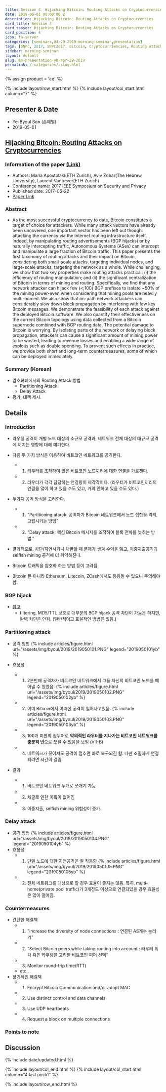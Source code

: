 ```yaml
---
title: Session 4. Hijacking Bitcoin: Routing Attacks on Cryptocurrencies
date: 2019-05-01 00:00:00 Z
description: Hijacking Bitcoin: Routing Attacks on Cryptocurrencies
card_title: Session 4
card_teaser: Hijacking Bitcoin: Routing Attacks on Cryptocurrencies
card_position: 4
icon: fa-server
categories: [seminars,04-29-2019-morning-seminar,presentation]
tags: [SNPC, 2017, SNPC2017, Bitcoin, Cryptocurriencies, Routing Attack, Hijacking, Blockchain]
sidebar: morning-seminar
layout: default
slug: ms-presentation-yb-apr-29-2019
permalink: /:categories/:slug.html
---
```


{% assign product = 'ce' %}

{% include layout/row_start.html %}
{% include layout/col_start.html column="7" %}

## Presenter & Date
+ Ye-Byoul Son (손예별)
+ 2019-05-01

## [Hijacking Bitcoin: Routing Attacks on Cryptocurrencies](2019-05-01-seminars-04-29-2019-morning-seminar-ms-presentation-yb-apr-29-2019.md)

### Information of the paper [(Link)](https://ieeexplore.ieee.org/document/7958588)
+ Authors: Maria Apostolaki(ETH Zurich), Aviv Zohar(The Hebrew University), Laurent Vanbever(ETH Zurich)
+ Conference name: 2017 IEEE Symposium on Security and Privacy
+ Published date: 2017-05-22
+ [Paper Link](https://ieeexplore.ieee.org/stamp/stamp.jsp?tp=&arnumber=7958588)


### Abstract
+ As the most successful cryptocurrency to date, Bitcoin constitutes a target of choice for attackers. While many attack vectors have already been uncovered, one important vector has been left out though: attacking the currency via the Internet routing infrastructure itself. Indeed, by manipulating routing advertisements (BGP hijacks) or by naturally intercepting traffic, Autonomous Systems (ASes) can intercept and manipulate a large fraction of Bitcoin traffic. This paper presents the first taxonomy of routing attacks and their impact on Bitcoin, considering both small-scale attacks, targeting individual nodes, and large-scale attacks, targeting the network as a whole. While challenging, we show that two key properties make routing attacks practical: (i) the efficiency of routing manipulation; and (ii) the significant centralization of Bitcoin in terms of mining and routing. Specifically, we find that any network attacker can hijack few (<;100) BGP prefixes to isolate ~50% of the mining power-even when considering that mining pools are heavily multi-homed. We also show that on-path network attackers can considerably slow down block propagation by interfering with few key Bitcoin messages. We demonstrate the feasibility of each attack against the deployed Bitcoin software. We also quantify their effectiveness on the current Bitcoin topology using data collected from a Bitcoin supernode combined with BGP routing data. The potential damage to Bitcoin is worrying. By isolating parts of the network or delaying block propagation, attackers can cause a significant amount of mining power to be wasted, leading to revenue losses and enabling a wide range of exploits such as double spending. To prevent such effects in practice, we provide both short and long-term countermeasures, some of which can be deployed immediately.

### Summary (Korean) 
+ 암호화폐에서의 Routing Attack 방법
  + Partitioning Attack
  + Delay Attack
+ 평가, 대책 제시.

## Details

### Introduction
+ 라우팅 공격이 개별 노드 대상의 소규모 공격과, 네트워크 전체 대상의 대규모 공격에 끼치는 영향에 대해 얘기한다.
+ 다음 두 가지 방식을 이용하여 비트코인 네트워크를 공격한다.
  + 1) 라우터를 조작하여 많은 비트코인 노드끼리에 대한 연결을 가로챈다.
  + 2) 라우터가 각각 담당하는 연결량이 제각각이다. (라우터가 비트코인끼리의 연결을 많이 하고 있을 수도 있고, 거의 안하고 있을 수도 있다.)

+ 두가지 공격 방식을 고려한다.
  + 1) "Partitioning attack: 공격자가 Bitcoin 네트워크에서 노드 집합을 격리, 고립시키는 방법"
  + 2) "Delay attack: 핵심 Bitcoin 메시지를 조작하여 블록 전파를 늦추는 방법."

+ 결과적으로, 차단/지연시키니 채굴할 때 문제가 생겨 수익을 잃고, 이중지출공격과 selfish mining 공격에 더 취약해진다.
+ Bitcoin 트래픽을 암호화 하는 방법 등이 고려됨.
+ Bitcoin 뿐 아니라 Ethereum, Litecoin, ZCash에서도 통용될 수 있으니 주의해야 함.

### BGP hijack
+ [참고](https://en.wikipedia.org/wiki/BGP_hijacking])
  + filtering, MD5/TTL 보호로 대부분의 BGP hijack 공격 차단이 가능은 하지만, 완벽 차단은 안됨. (일반적이고 효율적인 방법은 없음.)
  
### Partitioning attack
+ 공격 방법
{% include articles/figure.html url="/assets/img/byoul/2019/2019050101.PNG" legend="2019050101yb" %}
  
+ 효용성
  + 1) 2분만에 공격자가 비트코인 네트워크에서 그들 자신의 비트코인 노드를 떼어낼 수 있었음.
  {% include articles/figure.html url="/assets/img/byoul/2019/2019050102.PNG" legend="2019050102yb" %}
  + 2) 이미 Bitcoin에서 이러한 공격이 일어나고있음.
  {% include articles/figure.html url="/assets/img/byoul/2019/2019050103.PNG" legend="2019050103yb" %}
  + 3) 100개 미만의 접두어로 **악의적인 라우터를 지나가는 비트코인 네트워크를 충분히 반**으로 쪼갤 수 있음을 보임 (VII-B)
  + 4) 네트워크가 끊어져도 공격이 멈추면 바로 복구되긴 함. 다만 조밀하게 연결되려면 시간이 걸림.
+ 결과
  + 1) 비트코인 네트워크 두개로 쪼개기 가능
  + 2) 채굴로 인한 이득이 없어짐
  + 3) 이중지출, selfish mining 위험성이 증가.
  
### Delay attack
+ 공격 방법
{% include articles/figure.html url="/assets/img/byoul/2019/2019050104.PNG" legend="2019050104yb" %}
+ 효용성
  + 1) 단일 노드에 대한 지연공격은 잘 작동함
  {% include articles/figure.html url="/assets/img/byoul/2019/2019050105.PNG" legend="2019050105yb" %}
  + 2) 전체 네트워크를 대상으로 할 경우 효율이 좋지는 않음. 특히, multi-home(private pool traffic)가 3개정도 이상으로 연결되있을 경우 효율성은 많이 떨어짐.
  
### Countermeasures
+ 간단한 해결책
  + 1) "Increase the diversity of node connections : 연결된 AS개수 늘리기"
  + 2) "Select Bitcoin peers while taking routing into account : 라우터 위치 혹은 라우팅을 고려한 비트코인 피어 선택"
  + 3) Monitor round-trip time(RTT)
  + etc..
+ 장기적인 해결책
  + 1)  Encrypt Bitcoin Communication and/or adopt MAC 
  + 2)  Use distinct control and data channels
  + 3)  Use UDP heartbeats
  + 4)  Request a block on multiple connections 
  
### Points to note



## Discussion

{% include date/updated.html %}

{% include layout/col_end.html %}
{% include layout/col_start.html column="4 last push1" %}

{% include layout/row_end.html %}
